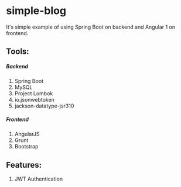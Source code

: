 # simple-blog
It's simple example of using Spring Boot on backend and Angular 1 on frontend.

## Tools:
##### Backend
1. Spring Boot
2. MySQL
3. Project Lombok
4. io.jsonwebtoken
5. jackson-datatype-jsr310

##### Frontend
1. AngularJS
2. Grunt
3. Bootstrap

## Features:
1. JWT Authentication